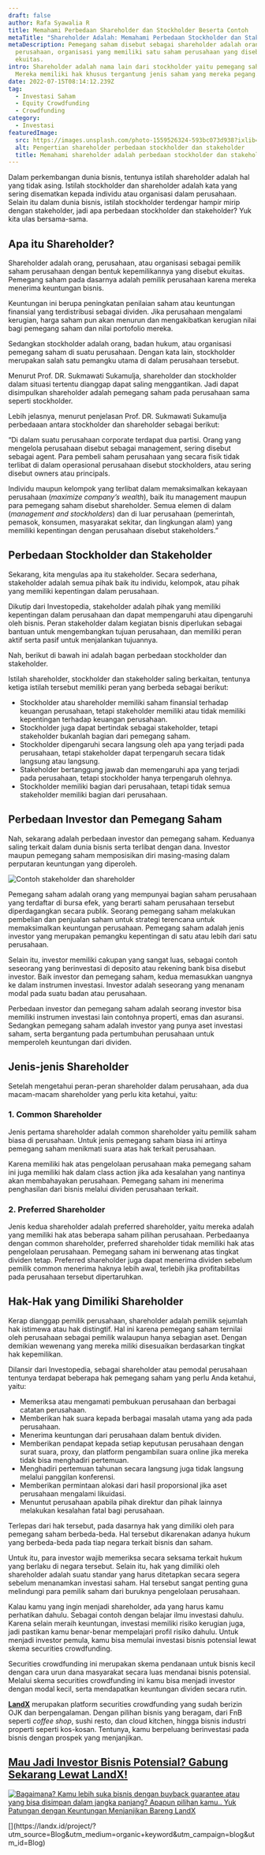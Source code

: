 ```yaml
---
draft: false
author: Rafa Syawalia R
title: Memahami Perbedaan Shareholder dan Stockholder Beserta Contoh
metaTitle: "Shareholder Adalah: Memahami Perbedaan Stockholder dan Stakeholder"
metaDescription: Pemegang saham disebut sebagai shareholder adalah orang,
  perusahaan, organisasi yang memiliki satu saham perusahaan yang disebut
  ekuitas.
intro: Shareholder adalah nama lain dari stockholder yaitu pemegang saham.
  Mereka memiliki hak khusus tergantung jenis saham yang mereka pegang.
date: 2022-07-15T08:14:12.239Z
tag:
  - Investasi Saham
  - Equity Crowdfunding
  - Crowdfunding
category:
  - Investasi
featuredImage:
  src: https://images.unsplash.com/photo-1559526324-593bc073d938?ixlib=rb-1.2.1&ixid=MnwxMjA3fDB8MHxwaG90by1wYWdlfHx8fGVufDB8fHx8&auto=format&fit=crop&w=2070&q=80
  alt: Pengertian shareholder perbedaan stockholder dan stakeholder
  title: Memahami shareholder adalah perbedaan stockholder dan stakeholder
---
```

<!--StartFragment-->

Dalam perkembangan dunia bisnis, tentunya istilah shareholder adalah hal yang tidak asing. Istilah stockholder dan shareholder adalah kata yang sering disematkan kepada individu atau organisasi dalam perusahaan. Selain itu dalam dunia bisnis, istilah stockholder terdengar hampir mirip dengan stakeholder, jadi apa perbedaan stockholder dan stakeholder? Yuk kita ulas bersama-sama.

## Apa itu Shareholder?

Shareholder adalah orang, perusahaan, atau organisasi sebagai pemilik saham perusahaan dengan bentuk kepemilikannya yang disebut ekuitas. Pemegang saham pada dasarnya adalah pemilik perusahaan karena mereka menerima keuntungan bisnis.

Keuntungan ini berupa peningkatan penilaian saham atau keuntungan finansial yang terdistribusi sebagai dividen. Jika perusahaan mengalami kerugian, harga saham pun akan menurun dan mengakibatkan kerugian nilai bagi pemegang saham dan nilai portofolio mereka.

Sedangkan stockholder adalah orang, badan hukum, atau organisasi pemegang saham di suatu perusahaan. Dengan kata lain, stockholder merupakan salah satu pemangku utama di dalam perusahaan tersebut.

Menurut Prof. DR. Sukmawati Sukamulja, shareholder dan stockholder dalam situasi tertentu dianggap dapat saling menggantikan. Jadi dapat disimpulkan shareholder adalah pemegang saham pada perusahaan sama seperti stockholder.

Lebih jelasnya, menurut penjelasan Prof. DR. Sukmawati Sukamulja perbedaaan antara stockholder dan shareholder sebagai berikut:

“Di dalam suatu perusahaan corporate terdapat dua partisi. Orang yang mengelola perusahaan disebut sebagai management, sering disebut sebagai agent. Para pembeli saham perusahaan yang secara fisik tidak terlibat di dalam operasional perusahaan disebut stockholders, atau sering disebut owners atau principals. 

Individu maupun kelompok yang terlibat dalam memaksimalkan kekayaan perusahaan (*maximize company’s wealth*), baik itu management maupun para pemegang saham disebut shareholder. Semua elemen di dalam (*management and stockholders*) dan di luar perusahaan (pemerintah, pemasok, konsumen, masyarakat sekitar, dan lingkungan alam) yang memiliki kepentingan dengan perusahaan disebut stakeholders.”

## Perbedaan Stockholder dan Stakeholder

Sekarang, kita mengulas apa itu stakeholder. Secara sederhana, stakeholder adalah semua pihak baik itu individu, kelompok, atau pihak yang memiliki kepentingan dalam perusahaan. 

Dikutip dari Investopedia, stakeholder adalah pihak yang memiliki kepentingan dalam perusahaan dan dapat mempengaruhi atau dipengaruhi oleh bisnis. Peran stakeholder dalam kegiatan bisnis diperlukan sebagai bantuan untuk mengembangkan tujuan perusahaan, dan memiliki peran aktif serta pasif untuk menjalankan tujuannya.

Nah, berikut di bawah ini adalah bagan perbedaan stockholder dan stakeholder.

Istilah shareholder, stockholder dan stakeholder saling berkaitan, tentunya ketiga istilah tersebut memiliki peran yang berbeda sebagai berikut:

* Stockholder atau shareholder memiliki saham finansial terhadap keuangan perusahaan, tetapi stakeholder memiliki atau tidak memiliki kepentingan terhadap keuangan perusahaan.
* Stockholder juga dapat bertindak sebagai stakeholder, tetapi stakeholder bukanlah bagian dari pemegang saham.
* Stockholder dipengaruhi secara langsung oleh apa yang terjadi pada perusahaan, tetapi stakeholder dapat terpengaruh secara tidak langsung atau langsung.
* Stakeholder bertanggung jawab dan memengaruhi apa yang terjadi pada perusahaan, tetapi stockholder hanya terpengaruh olehnya.
* Stockholder memiliki bagian dari perusahaan, tetapi tidak semua stakeholder memiliki bagian dari perusahaan.

## Perbedaan Investor dan Pemegang Saham

Nah, sekarang adalah perbedaan investor dan pemegang saham. Keduanya saling terkait dalam dunia bisnis serta terlibat dengan dana. Investor maupun pemegang saham memposisikan diri masing-masing dalam perputaran keuntungan yang diperoleh.

![Contoh stakeholder dan shareholder](https://media.discordapp.net/attachments/995954280559284304/997353808583721071/Stakeholders.png?width=620&height=620 "Contoh perbedaan stakeholder dan shareholder")

Pemegang saham adalah orang yang mempunyai bagian saham perusahaan yang terdaftar di bursa efek, yang berarti saham perusahaan tersebut diperdagangkan secara publik. Seorang pemegang saham melakukan pembelian dan penjualan saham untuk strategi terencana untuk memaksimalkan keuntungan perusahaan. Pemegang saham adalah jenis investor yang merupakan pemangku kepentingan di satu atau lebih dari satu perusahaan.

Selain itu, investor memiliki cakupan yang sangat luas, sebagai contoh seseorang yang berinvestasi di deposito atau rekening bank bisa disebut investor. Baik investor dan pemegang saham, kedua memasukkan uangnya ke dalam instrumen investasi. Investor adalah seseorang yang menanam modal pada suatu badan atau perusahaan.

Perbedaan investor dan pemegang saham adalah seorang investor bisa memiliki instrumen investasi lain contohnya properti, emas dan asuransi. Sedangkan pemegang saham adalah investor yang punya aset investasi saham, serta bergantung pada pertumbuhan perusahaan untuk memperoleh keuntungan dari dividen.

## Jenis-jenis Shareholder

Setelah mengetahui peran-peran shareholder dalam perusahaan, ada dua macam-macam shareholder yang perlu kita ketahui, yaitu:

### 1. Common Shareholder

Jenis pertama shareholder adalah common shareholder yaitu pemilik saham biasa di perusahaan. Untuk jenis pemegang saham biasa ini artinya pemegang saham menikmati suara atas hak terkait perusahaan.

Karena memiliki hak atas pengelolaan perusahaan maka pemegang saham ini juga memiliki hak dalam class action jika ada kesalahan yang nantinya akan membahayakan perusahaan. Pemegang saham ini menerima penghasilan dari bisnis melalui dividen perusahaan terkait. 

### 2. Preferred Shareholder

Jenis kedua shareholder adalah preferred shareholder, yaitu mereka adalah yang memiliki hak atas beberapa saham pilihan perusahaan. Perbedaanya dengan common shareholder, preferred shareholder tidak memiliki hak atas pengelolaan perusahaan. Pemegang saham ini berwenang atas tingkat dividen tetap. Preferred shareholder juga dapat menerima dividen sebelum pemilik common menerima haknya lebih awal, terlebih jika profitabilitas pada perusahaan tersebut dipertaruhkan. 

## Hak-Hak yang Dimiliki Shareholder

Kerap dianggap pemilik perusahaan, shareholder adalah pemilik sejumlah hak istimewa atau hak distingtif. Hal ini karena pemegang saham ternilai oleh perusahaan sebagai pemilik walaupun hanya sebagian aset. Dengan demikian wewenang yang mereka miliki disesuaikan berdasarkan tingkat hak kepemilikan. 

Dilansir dari Investopedia, sebagai shareholder atau pemodal perusahaan tentunya terdapat beberapa hak pemegang saham yang perlu Anda ketahui, yaitu:

* Memeriksa atau mengamati pembukuan perusahaan dan berbagai catatan perusahaan.
* Memberikan hak suara kepada berbagai masalah utama yang ada pada perusahaan.
* Menerima keuntungan dari perusahaan dalam bentuk dividen.
* Memberikan pendapat kepada setiap keputusan perusahaan dengan surat suara, proxy, dan platform pengambilan suara online jika mereka tidak bisa menghadiri pertemuan. 
* Menghadiri pertemuan tahunan secara langsung juga tidak langsung melalui panggilan konferensi. 
* Memberikan permintaan alokasi dari hasil proporsional jika aset perusahaan mengalami likuidasi.
* Menuntut perusahaan apabila pihak direktur dan pihak lainnya melakukan kesalahan fatal bagi perusahaan.

Terlepas dari hak tersebut, pada dasarnya hak yang dimiliki oleh para pemegang saham berbeda-beda. Hal tersebut dikarenakan adanya hukum yang berbeda-beda pada tiap negara terkait bisnis dan saham.

Untuk itu, para investor wajib memeriksa secara seksama terkait hukum yang berlaku di negara tersebut. Selain itu, hak yang dimiliki oleh shareholder adalah suatu standar yang harus ditetapkan secara segera sebelum menanamkan investasi saham. Hal tersebut sangat penting guna melindungi para pemilik saham dari buruknya pengelolaan perusahaan.

Kalau kamu yang ingin menjadi shareholder, ada yang harus kamu perhatikan dahulu. Sebagai contoh dengan belajar ilmu investasi dahulu. Karena selain meraih keuntungan, investasi memiliki risiko kerugian juga, jadi pastikan kamu benar-benar mempelajari profil risiko dahulu. Untuk menjadi investor pemula, kamu bisa memulai investasi bisnis potensial lewat skema securities crowdfunding. 

Securities crowdfunding ini merupakan skema pendanaan untuk bisnis kecil dengan cara urun dana masyarakat secara luas mendanai bisnis potensial. Melalui skema securities crowdfunding ini kamu bisa menjadi investor dengan modal kecil, serta mendapatkan keuntungan dividen secara rutin. 

**[LandX](https://landx.id/)** merupakan platform securities crowdfunding yang sudah berizin OJK dan berpengalaman. Dengan pilihan bisnis yang beragam, dari FnB seperti *coffee shop*, sushi resto, dan cloud kitchen, hingga bisnis industri properti seperti kos-kosan. Tentunya, kamu berpeluang berinvestasi pada bisnis dengan prospek yang menjanjikan. 

## [Mau Jadi Investor Bisnis Potensial? Gabung Sekarang Lewat LandX!](https://landx.id/project/?utm_source=Blog&utm_medium=organic+keyword&utm_campaign=blog&utm_id=Blog)

<!--StartFragment-->

<!--StartFragment-->

[![Bagaimana? Kamu lebih suka bisnis dengan buyback guarantee atau yang bisa disimpan dalam jangka panjang? Apapun pilihan kamu.. Yuk Patungan  dengan Keuntungan Menjanjikan Bareng LandX](https://accountgram-production.sfo2.cdn.digitaloceanspaces.com/landx_ghost/2021/10/Equity-Crowdfunding-di-Indonesia-1--3.png)](https://landx.id/project/?utm_source=Blog&utm_medium=organic+keyword&utm_campaign=blog&utm_id=Blog)

<!--EndFragment-->[](https://landx.id/project/?utm_source=Blog&utm_medium=organic+keyword&utm_campaign=blog&utm_id=Blog)

<!--EndFragment-->